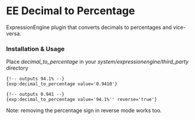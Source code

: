 EE Decimal to Percentage
========================

ExpressionEngine plugin that converts decimals to percentages and vice-versa.

### Installation & Usage
Place *decimal_to_percentage* in your *system/expressionengine/third_party* directory

```
{!-- outputs 94.1% --}
{exp:decimal_to_percentage value='0.9410'} 

{!-- outputs 0.941 --}
{exp:decimal_to_percentage value='94.1%'' reverse='true'} 
```
Note: removing the percentage sign in reverse mode works too.
